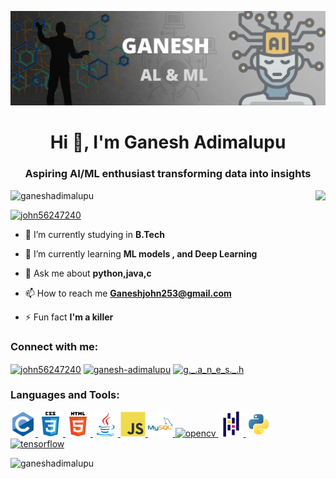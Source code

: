 ![logo](https://github.com/GaneshAdimalupu/GaneshAdimalupu/blob/main/Linkedln%20Banner.png)

<h1 align="center">Hi 👋, I'm Ganesh Adimalupu</h1>
<h3 align="center">Aspiring AI/ML enthusiast transforming data into insights</h3>


 <img align ="right" alter ="coding" wedth="200" height="300" src="https://media.licdn.com/dms/image/C5622AQErlQlcPler2g/feedshare-shrink_2048_1536/0/1587628396592?e=2147483647&v=beta&t=6gbzpglnet87uHEUlsH1GBq6TM1FaNsD8xcWeKZmWa0">



<p align="left"> <img src="https://komarev.com/ghpvc/?username=ganeshadimalupu&label=Profile%20views&color=0e75b6&style=flat" alt="ganeshadimalupu" /> </p>

<p align="left"> <a href="https://twitter.com/john56247240" target="blank"><img src="https://img.shields.io/twitter/follow/john56247240?logo=twitter&style=for-the-badge" alt="john56247240" /></a> </p>

- 🔭 I’m currently studying in **B.Tech**

- 🌱 I’m currently learning **ML models , and Deep Learning**

- 💬 Ask me about **python,java,c**

- 📫 How to reach me **Ganeshjohn253@gmail.com**

- ⚡ Fun fact **I'm a killer**

<h3 align="left">Connect with me:</h3>
<p align="left">
<a href="https://twitter.com/john56247240" target="blank"><img align="center" src="https://raw.githubusercontent.com/rahuldkjain/github-profile-readme-generator/master/src/images/icons/Social/twitter.svg" alt="john56247240" height="30" width="40" /></a>
<a href="https://linkedin.com/in/ganesh-adimalupu" target="blank"><img align="center" src="https://raw.githubusercontent.com/rahuldkjain/github-profile-readme-generator/master/src/images/icons/Social/linked-in-alt.svg" alt="ganesh-adimalupu" height="30" width="40" /></a>
<a href="https://instagram.com/g._.a_n_e_s._.h" target="blank"><img align="center" src="https://raw.githubusercontent.com/rahuldkjain/github-profile-readme-generator/master/src/images/icons/Social/instagram.svg" alt="g._.a_n_e_s._.h" height="30" width="40" /></a>
</p>

<h3 align="left">Languages and Tools:</h3>
<p align="left"> <a href="https://www.cprogramming.com/" target="_blank" rel="noreferrer"> <img src="https://raw.githubusercontent.com/devicons/devicon/master/icons/c/c-original.svg" alt="c" width="40" height="40"/> </a> <a href="https://www.w3schools.com/css/" target="_blank" rel="noreferrer"> <img src="https://raw.githubusercontent.com/devicons/devicon/master/icons/css3/css3-original-wordmark.svg" alt="css3" width="40" height="40"/> </a> <a href="https://www.w3.org/html/" target="_blank" rel="noreferrer"> <img src="https://raw.githubusercontent.com/devicons/devicon/master/icons/html5/html5-original-wordmark.svg" alt="html5" width="40" height="40"/> </a> <a href="https://www.java.com" target="_blank" rel="noreferrer"> <img src="https://raw.githubusercontent.com/devicons/devicon/master/icons/java/java-original.svg" alt="java" width="40" height="40"/> </a> <a href="https://developer.mozilla.org/en-US/docs/Web/JavaScript" target="_blank" rel="noreferrer"> <img src="https://raw.githubusercontent.com/devicons/devicon/master/icons/javascript/javascript-original.svg" alt="javascript" width="40" height="40"/> </a> <a href="https://www.mysql.com/" target="_blank" rel="noreferrer"> <img src="https://raw.githubusercontent.com/devicons/devicon/master/icons/mysql/mysql-original-wordmark.svg" alt="mysql" width="40" height="40"/> </a> <a href="https://opencv.org/" target="_blank" rel="noreferrer"> <img src="https://www.vectorlogo.zone/logos/opencv/opencv-icon.svg" alt="opencv" width="40" height="40"/> </a> <a href="https://pandas.pydata.org/" target="_blank" rel="noreferrer"> <img src="https://raw.githubusercontent.com/devicons/devicon/2ae2a900d2f041da66e950e4d48052658d850630/icons/pandas/pandas-original.svg" alt="pandas" width="40" height="40"/> </a> <a href="https://www.python.org" target="_blank" rel="noreferrer"> <img src="https://raw.githubusercontent.com/devicons/devicon/master/icons/python/python-original.svg" alt="python" width="40" height="40"/> </a> <a href="https://www.tensorflow.org" target="_blank" rel="noreferrer"> <img src="https://www.vectorlogo.zone/logos/tensorflow/tensorflow-icon.svg" alt="tensorflow" width="40" height="40"/> </a> </p>

<p><img align="left"  src="https://github-readme-stats.vercel.app/api/top-langs?username=ganeshadimalupu&show_icons=true&locale=en&layout=compact" alt="ganeshadimalupu"   wedth="250" hight ="250" /></p>

<!-- <p>&nbsp;<img align="center" wedth="250" hight ="100" src="https://github-readme-stats.vercel.app/api?username=ganeshadimalupu&show_icons=true&locale=en" alt="ganeshadimalupu" /></p>


<!-- <p><img align="center" src="https://github-readme-streak-stats.herokuapp.com/?user=ganeshadimalupu&" alt="ganeshadimalupu" /></p>
